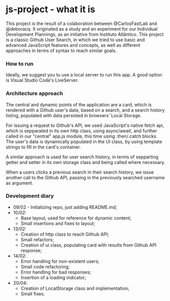 # js-project - what it is
This project is the result of a colaboration between @CarlosFastLab and @deboracq.
It originated as a study and an experiment for our Individual Development Plannings, as an initiative from Instituto Atlântico.
This project is a classic Github User Search, in which we tried to use basic and advanced JavaScript features and concepts, as well as different approaches in terms of syntax to reach similar goals.

### How to run
Ideally, we suggest you tu use a local server to run this app.
A good option is Visual Studio Code's LiveServer.

### Architecture approach
The central and dynamic points of the application are a card, which is rendered with a Github user's data, based on a search, and a search history listing, populated with data persisted in browsers' Local Storage.

For issuing a request to Github's API, we used JavaScript's native fetch api, which is sepparated in its own http class, using async/await, and further called in our "central" app.js module, this time using .then/.catch blocks. The user's data is dynamically populated in the UI class, by using template strings to fill in the card's container.

A similar approach is used for user search history, in terms of sepparting getter and setter in its own storage class and being called where necessary.

When a users clicks a previous search in their search history, we issue another call to the Github API, passing in the previously searched username as argument.

### Development diary
* 09/02 - Initializing repo, just adding README.md;
* 10/02:
    * Base layout, used for reference for dynamic content;
    * Small insertions and fixes to layout;
* 13/02:
    * Creation of http class to reach Github API;
    * Small refactors;
    * Creation of ui class, populating card with results from Github API response;
* 14/02:
    * Error handling for non-existent users;
    * Small code refactoring;
    * Error handling for bad responses;
    * Insertion of a loading indicator;
* 20/04:
    * Creation of LocalStorage class and implementation;
    * Small fixes.